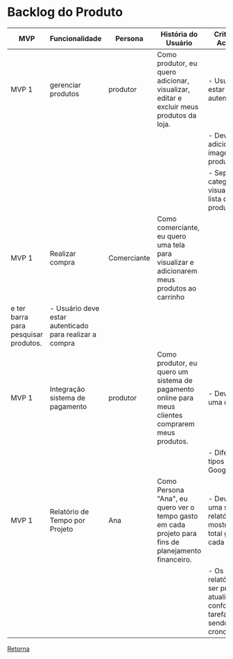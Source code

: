 # Backlog do Produto

| MVP   | Funcionalidade                 | Persona | História do Usuário                                                                                                       | Critérios de Aceitação                                                                                                                                   |
|-------|--------------------------------|---------|---------------------------------------------------------------------------------------------------------------------------|----------------------------------------------------------------------------------------------------------------------------------------------------------|
| MVP 1 | gerenciar produtos             | produtor   | Como produtor, eu quero  adicionar, visualizar, editar e excluir meus produtos da loja.                                | - Usuário deve estar autenticado                                                                                                   |
|       |                                |         |                                                                                                                           | - Deve ser adicionado imagens aos produtos.                                                                                      |
|       |                                |         |                                                                                                                           | - Separar por categorias e visualizar uma lista de produtos.                                                                                     |                                                                                |
| MVP 1 | Realizar compra                | Comerciante | Como comerciante, eu quero uma tela para visualizar e adicionarem meus produtos ao carrinho 
e ter barra para pesquisar produtos.                                                                                                                                           | - Usuário deve estar autenticado para realizar a compra
| MVP 1 | Integração sistema de pagamento | produtor     | Como produtor, eu quero um sistema de pagamento online para meus clientes comprarem meus produtos.                  | - Deve haver uma opções .                                                                                           |
|       |                                |         |                                                                                                                           | - Diferentes tipos cartões e Google Pay                                                                 |
| MVP 1 | Relatório de Tempo por Projeto | Ana     | Como Persona "Ana", eu quero ver o tempo gasto em cada projeto para fins de planejamento financeiro.                      | - Deve haver uma seção de relatórios que mostre o tempo total gasto em cada projeto.                                                                     |
|       |                                |         |                                                                                                                           | - Os dados do relatório devem ser precisos e atualizados conforme as tarefas forem sendo cronometradas.                                                  |

[Retorna](../README.md)
